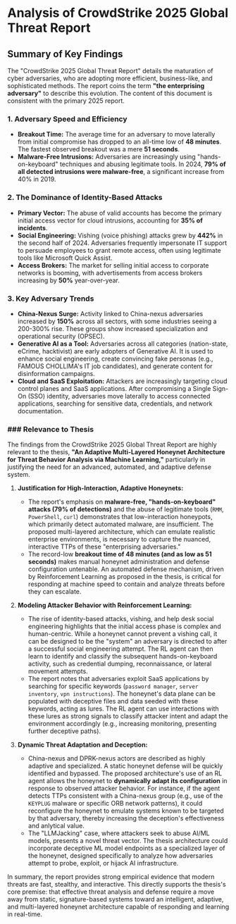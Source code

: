 # Analysis of CrowdStrike 2025 Global Threat Report

## Summary of Key Findings

The "CrowdStrike 2025 Global Threat Report" details the maturation of cyber adversaries, who are adopting more efficient, business-like, and sophisticated methods. The report coins the term **"the enterprising adversary"** to describe this evolution. The content of this document is consistent with the primary 2025 report.

### 1. Adversary Speed and Efficiency
-   **Breakout Time:** The average time for an adversary to move laterally from initial compromise has dropped to an all-time low of **48 minutes**. The fastest observed breakout was a mere **51 seconds**.
-   **Malware-Free Intrusions:** Adversaries are increasingly using "hands-on-keyboard" techniques and abusing legitimate tools. In 2024, **79% of all detected intrusions were malware-free**, a significant increase from 40% in 2019.

### 2. The Dominance of Identity-Based Attacks
-   **Primary Vector:** The abuse of valid accounts has become the primary initial access vector for cloud intrusions, accounting for **35% of incidents**.
-   **Social Engineering:** Vishing (voice phishing) attacks grew by **442%** in the second half of 2024. Adversaries frequently impersonate IT support to persuade employees to grant remote access, often using legitimate tools like Microsoft Quick Assist.
-   **Access Brokers:** The market for selling initial access to corporate networks is booming, with advertisements from access brokers increasing by **50%** year-over-year.

### 3. Key Adversary Trends
-   **China-Nexus Surge:** Activity linked to China-nexus adversaries increased by **150%** across all sectors, with some industries seeing a 200-300% rise. These groups show increased specialization and operational security (OPSEC).
-   **Generative AI as a Tool:** Adversaries across all categories (nation-state, eCrime, hacktivist) are early adopters of Generative AI. It is used to enhance social engineering, create convincing fake personas (e.g., FAMOUS CHOLLIMA's IT job candidates), and generate content for disinformation campaigns.
-   **Cloud and SaaS Exploitation:** Attackers are increasingly targeting cloud control planes and SaaS applications. After compromising a Single Sign-On (SSO) identity, adversaries move laterally to access connected applications, searching for sensitive data, credentials, and network documentation.

### ### Relevance to Thesis

The findings from the CrowdStrike 2025 Global Threat Report are highly relevant to the thesis, **"An Adaptive Multi-Layered Honeynet Architecture for Threat Behavior Analysis via Machine Learning,"** particularly in justifying the need for an advanced, automated, and adaptive defense system.

1.  **Justification for High-Interaction, Adaptive Honeynets:**
    *   The report's emphasis on **malware-free, "hands-on-keyboard" attacks (79% of detections)** and the abuse of legitimate tools (`RMM`, `PowerShell`, `curl`) demonstrates that low-interaction honeypots, which primarily detect automated malware, are insufficient. The proposed multi-layered architecture, which can emulate realistic enterprise environments, is necessary to capture the nuanced, interactive TTPs of these "enterprising adversaries."
    *   The record-low **breakout time of 48 minutes (and as low as 51 seconds)** makes manual honeynet administration and defense configuration untenable. An automated defense mechanism, driven by Reinforcement Learning as proposed in the thesis, is critical for responding at machine speed to contain and analyze threats before they can escalate.

2.  **Modeling Attacker Behavior with Reinforcement Learning:**
    *   The rise of identity-based attacks, vishing, and help desk social engineering highlights that the initial access phase is complex and human-centric. While a honeynet cannot prevent a vishing call, it can be designed to be the "system" an adversary is directed to after a successful social engineering attempt. The RL agent can then learn to identify and classify the subsequent hands-on-keyboard activity, such as credential dumping, reconnaissance, or lateral movement attempts.
    *   The report notes that adversaries exploit SaaS applications by searching for specific keywords (`password manager`, `server inventory`, `vpn instructions`). The honeynet's data plane can be populated with deceptive files and data seeded with these keywords, acting as lures. The RL agent can use interactions with these lures as strong signals to classify attacker intent and adapt the environment accordingly (e.g., increasing monitoring, presenting further deceptive paths).

3.  **Dynamic Threat Adaptation and Deception:**
    *   China-nexus and DPRK-nexus actors are described as highly adaptive and specialized. A static honeynet defense will be quickly identified and bypassed. The proposed architecture's use of an RL agent allows the honeynet to **dynamically adapt its configuration** in response to observed attacker behavior. For instance, if the agent detects TTPs consistent with a China-nexus group (e.g., use of the `KEYPLUG` malware or specific ORB network patterns), it could reconfigure the honeynet to emulate systems known to be targeted by that adversary, thereby increasing the deception's effectiveness and anlytical value.
    *   The "LLMJacking" case, where attackers seek to abuse AI/ML models, presents a novel threat vector. The thesis architecture could incorporate deceptive ML model endpoints as a specialized layer of the honeynet, designed specifically to analyze how adversaries attempt to probe, exploit, or hijack AI infrastructure.

In summary, the report provides strong empirical evidence that modern threats are fast, stealthy, and interactive. This directly supports the thesis's core premise: that effective threat analysis and defense require a move away from static, signature-based systems toward an intelligent, adaptive, and multi-layered honeynet architecture capable of responding and learning in real-time.